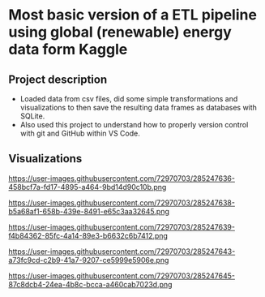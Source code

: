 # Most basic version of a ETL pipeline using global (renewable) energy data form Kaggle

## Project description
- Loaded data from csv files, did some simple transformations and visualizations to then save the resulting data frames as databases with SQLite. 
- Also used this project to understand how to properly version control with git and GitHub within VS Code.
## Visualizations

https://user-images.githubusercontent.com/72970703/285247636-458bcf7a-fd17-4895-a464-9bd14d90c10b.png

https://user-images.githubusercontent.com/72970703/285247638-b5a68af1-658b-439e-8491-e65c3aa32645.png

https://user-images.githubusercontent.com/72970703/285247639-f4b84362-85fc-4a14-89e3-b6632c6b7412.png

https://user-images.githubusercontent.com/72970703/285247643-a73fc9cd-c2b9-41a7-9207-ce5999e5906e.png

https://user-images.githubusercontent.com/72970703/285247645-87c8dcb4-24ea-4b8c-bcca-a460cab7023d.png
















